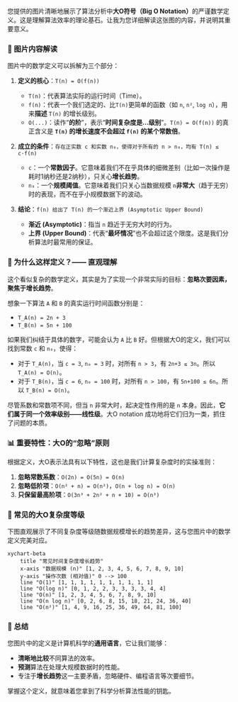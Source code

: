 您提供的图片清晰地展示了算法分析中​**​大O符号（Big O Notation）​**​ 的严谨数学定义。这是理解算法效率的理论基石。让我为您详细解读这张图的内容，并说明其重要意义。

### 📘 图片内容解读

图片中的数学定义可以拆解为三个部分：

1. ​**​定义的核心​**​：`T(n) = O(f(n))`
    
    - `T(n)`：代表算法实际的运行时间（Time）。
    - `f(n)`：代表一个我们选定的、比`T(n)`更简单的函数（如 `n`, `n²`, `log n`），用来​**​描述​**​ `T(n)` 的增长级别。
    - `O(...)`：读作“​**​的阶​**​”，表示“​**​时间复杂度是...级别​**​”。`T(n) = O(f(n))` 的真正含义是 ​**​`T(n)` 的增长速度不会超过 `f(n)` 的某个常数倍​**​。
    
2. ​**​成立的条件​**​：`存在正实数 c 和实数 n₀，使得对于所有的 n > n₀，均有 T(n) ≤ c⋅f(n)`
    
    - `c`：一个​**​常数因子​**​。它意味着我们不在乎具体的细微差别（比如一次操作是耗时1纳秒还是2纳秒），只关心​**​增长趋势​**​。
    - `n₀`：一个​**​规模阈值​**​。它意味着我们只关心当数据规模 `n` ​**​非常大​**​（趋于无穷）时的表现，而不在乎小规模数据下的波动。
    
3. ​**​结论​**​：`f(n) 给出了 T(n) 的一个渐近上界 (Asymptotic Upper Bound)`
    
    - ​**​渐近 (Asymptotic)​**​：指当 `n` 趋近于无穷大时的行为。
    - ​**​上界 (Upper Bound)​**​：代表“​**​最坏情况​**​”也不会超过这个限度。这是我们分析算法时最常用的保证。
    

### 🧠 为什么这样定义？—— 直观理解

这个看似复杂的数学定义，其实是为了实现一个非常实际的目标：​**​忽略次要因素，聚焦于增长趋势​**​。

想象一下算法 `A` 和 `B` 的真实运行时间函数分别是：

- `T_A(n) = 2n + 3`
- `T_B(n) = 5n + 100`

如果我们纠结于具体的数字，可能会认为 `A` 比 `B` 好。但根据大O的定义，我们可以找到常数 `c` 和 `n₀`，使得：

- 对于 `T_A(n)`，当 `c = 3`, `n₀ = 3` 时，对所有 `n > 3`，有 `2n+3 ≤ 3n`。所以 `T_A(n) = O(n)`。
- 对于 `T_B(n)`，当 `c = 6`, `n₀ = 100` 时，对所有 `n > 100`，有 `5n+100 ≤ 6n`。所以 `T_B(n) = O(n)`。

尽管系数和常数项不同，但当 `n` 非常大时，起决定性作用的是 `n` 本身。因此，​**​它们属于同一个效率级别——线性级​**​。大O notation 成功地将它们归为一类，抓住了问题的本质。

### 📊 重要特性：大O的“忽略”原则

根据定义，大O表示法具有以下特性，这也是我们计算复杂度时的实操准则：

1. ​**​忽略常数系数​**​：`O(2n) = O(5n) = O(n)`
2. ​**​忽略低阶项​**​：`O(n² + n) = O(n²)`，`O(n + log n) = O(n)`
3. ​**​只保留最高阶项​**​：`O(3n³ + 2n² + n + 10) = O(n³)`

### 🔢 常见的大O复杂度等级

下图直观展示了不同复杂度等级随数据规模增长的趋势差异，这与您图片中的数学定义完美对应。

```
xychart-beta
    title "常见时间复杂度增长趋势"
    x-axis "数据规模 (n)" [1, 2, 3, 4, 5, 6, 7, 8, 9, 10]
    y-axis "操作次数 (相对值)" 0 --> 100
    line "O(1)" [1, 1, 1, 1, 1, 1, 1, 1, 1, 1]
    line "O(log n)" [0, 1, 2, 2, 3, 3, 3, 3, 4, 4]
    line "O(n)" [1, 2, 3, 4, 5, 6, 7, 8, 9, 10]
    line "O(n log n)" [0, 2, 6, 8, 15, 18, 21, 24, 36, 40]
    line "O(n²)" [1, 4, 9, 16, 25, 36, 49, 64, 81, 100]
```

### 💎 总结

您图片中的定义是计算机科学的​**​通用语言​**​，它让我们能够：

- ​**​清晰地比较​**​不同算法的效率。
- ​**​预测​**​算法在处理大规模数据时的性能。
- 专注于​**​增长趋势​**​这一主要矛盾，忽略硬件、编程语言等次要细节。

掌握这个定义，就意味着您拿到了科学分析算法性能的钥匙。